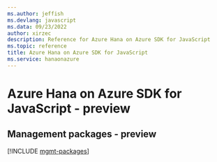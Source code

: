 ```yaml
---
ms.author: jeffish
ms.devlang: javascript
ms.data: 09/23/2022
author: xirzec
description: Reference for Azure Hana on Azure SDK for JavaScript
ms.topic: reference
title: Azure Hana on Azure SDK for JavaScript
ms.service: hanaonazure
---
```

# Azure Hana on Azure SDK for JavaScript - preview

## Management packages - preview
[!INCLUDE [mgmt-packages](hana-on-azure-mgmt-index.md)]
